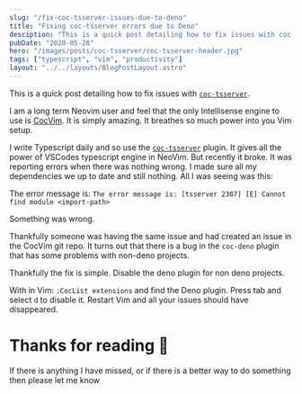 ```yaml
---
slug: "/fix-coc-tsserver-issues-due-to-deno"
title: "Fixing coc-tsserver errors due to Deno"
desciption: "This is a quick post detailing how to fix issues with coc-tsserver"
pubDate: "2020-05-28"
hero: "/images/posts/coc-tsserver/coc-tsserver-header.jpg"
tags: ["typescript", "vim", "productivity"]
layout: "../../layouts/BlogPostLayout.astro"
---
```


This is a quick post detailing how to fix issues with [`coc-tsserver`](https://github.com/neoclide/coc-tsserver).

I am a long term Neovim user and feel that the only Intellisense engine to use is [CocVim](https://github.com/neoclide/coc.nvim). It is simply amazing. It breathes so much power into you Vim setup.

I write Typescript daily and so use the [`coc-tsserver`](https://github.com/neoclide/coc-tsserver) plugin. It gives all the power of VSCodes typescript engine in NeoVim. But recently it broke. It was reporting errors when there was nothing wrong. I made sure all my dependencies we up to date and still nothing. All I was seeing was this:

The error message is: `The error message is: [tsserver 2307] [E] Cannot find module <import-path>`

Something was wrong.

Thankfully someone was having the same issue and had created an issue in the CocVim git repo. It turns out that there is a bug in the `coc-deno` plugin that has some problems with non-deno projects.

Thankfully the fix is simple. Disable the deno plugin for non deno projects.

With in Vim: `:CocList extensions` and find the Deno plugin. Press tab and select `d` to disable it. Restart Vim and all your issues should have disappeared.

# Thanks for reading 🙏

If there is anything I have missed, or if there is a better way to do something then please let me know
